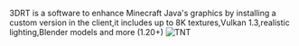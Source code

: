 3DRT is a software to enhance Minecraft Java's graphics by installing a custom version in the client,it includes up to 8K textures,Vulkan 1.3,realistic lighting,Blender models and more (1.20+)
![TNT](https://github.com/user-attachments/assets/6cd6c274-e94c-4f29-91f5-17b47d9158ed)
